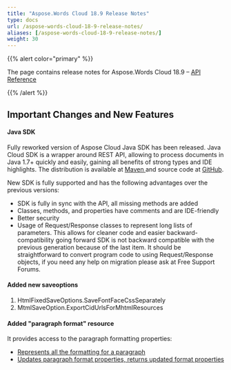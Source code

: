 ```yaml
---
title: "Aspose.Words Cloud 18.9 Release Notes"
type: docs
url: /aspose-words-cloud-18-9-release-notes/
aliases: [/aspose-words-cloud-18-9-release-notes/]
weight: 30
---
```


{{% alert color="primary" %}} 

The page contains release notes for Aspose.Words Cloud 18.9 – [API Reference](https://apireference.aspose.cloud/words/)

{{% /alert %}} 
## Important Changes and New Features
#### Java SDK
Fully reworked version of Aspose Cloud Java SDK has been released. Java Cloud SDK is a wrapper around REST API, allowing to process documents in Java 1.7+ quickly and easily, gaining all benefits of strong types and IDE highlights. The distribution is available at [Maven ](https://artifact.aspose.cloud/webapp/#/artifacts/browse/tree/General/repo/com/aspose/aspose-words-cloud)and source code at [GitHub](https://github.com/aspose-words-cloud/aspose-words-cloud-java).

New SDK is fully supported and has the following advantages over the previous versions:

- SDK is fully in sync with the API, all missing methods are added
- Classes, methods, and properties have comments and are IDE-friendly
- Better security
- Usage of Request/Response classes to represent long lists of parameters. This allows for cleaner code and easier backward-compatibility going forward
  SDK is not backward compatible with the previous generation because of the last item. It should be straightforward to convert program code to using Request/Response objects, if you need any help on migration please ask at Free Support Forums.
#### Added new saveoptions
1. HtmlFixedSaveOptions.SaveFontFaceCssSeparately
1. MtmlSaveOption.ExportCidUrlsForMhtmlResources
#### Added "paragraph format" resource
It provides access to the paragraph formatting properties:

- [Represents all the formatting for a paragraph](https://apireference.aspose.cloud/words/#!/Paragraphs/GetDocumentParagraphFormat)
- [Updates paragraph format properties, returns updated format properties](https://apireference.aspose.cloud/words/#!/Paragraphs/PostDocumentParagraphFormat)
